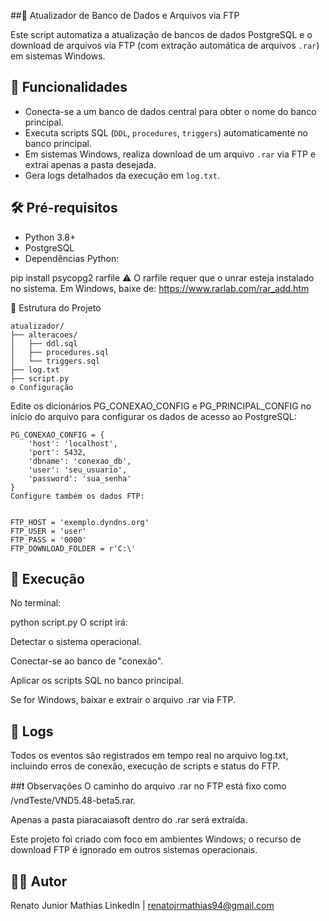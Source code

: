 ##🔧 Atualizador de Banco de Dados e Arquivos via FTP

Este script automatiza a atualização de bancos de dados PostgreSQL e o download de arquivos via FTP (com extração automática de arquivos `.rar`) em sistemas Windows.

## 📌 Funcionalidades

- Conecta-se a um banco de dados central para obter o nome do banco principal.
- Executa scripts SQL (`DDL`, `procedures`, `triggers`) automaticamente no banco principal.
- Em sistemas Windows, realiza download de um arquivo `.rar` via FTP e extrai apenas a pasta desejada.
- Gera logs detalhados da execução em `log.txt`.

## 🛠️ Pré-requisitos

- Python 3.8+
- PostgreSQL
- Dependências Python:


pip install psycopg2 rarfile
⚠️ O rarfile requer que o unrar esteja instalado no sistema. Em Windows, baixe de: https://www.rarlab.com/rar_add.htm

🧬 Estrutura do Projeto


    atualizador/
    ├── alteracoes/
    │   ├── ddl.sql
    │   ├── procedures.sql
    │   └── triggers.sql
    ├── log.txt
    ├── script.py
    ⚙️ Configuração
    
Edite os dicionários PG_CONEXAO_CONFIG e PG_PRINCIPAL_CONFIG no início do arquivo para configurar os dados de acesso ao PostgreSQL:


    PG_CONEXAO_CONFIG = {
        'host': 'localhost',
        'port': 5432,
        'dbname': 'conexao_db',
        'user': 'seu_usuario',
        'password': 'sua_senha'
    }
    Configure também os dados FTP:
    
    
    FTP_HOST = 'exemplo.dyndns.org'
    FTP_USER = 'user'
    FTP_PASS = '0000'
    FTP_DOWNLOAD_FOLDER = r'C:\'




## 🚀 Execução
No terminal:


python script.py
O script irá:

Detectar o sistema operacional.

Conectar-se ao banco de "conexão".

Aplicar os scripts SQL no banco principal.

Se for Windows, baixar e extrair o arquivo .rar via FTP.

## 📝 Logs
Todos os eventos são registrados em tempo real no arquivo log.txt, incluindo erros de conexão, execução de scripts e status do FTP.

##❗ Observações
O caminho do arquivo .rar no FTP está fixo como /vndTeste/VND5.48-beta5.rar.

Apenas a pasta piaracaiasoft dentro do .rar será extraída.

Este projeto foi criado com foco em ambientes Windows; o recurso de download FTP é ignorado em outros sistemas operacionais.

## 🧑‍💻 Autor
Renato Junior Mathias
LinkedIn | renatojrmathias94@gmail.com
